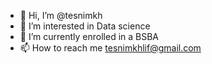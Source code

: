 - 👋 Hi, I’m @tesnimkh
- 👀 I’m interested in Data science
- 🌱 I’m currently enrolled in a BSBA
- 📫 How to reach me tesnimkhlif@gmail.com
